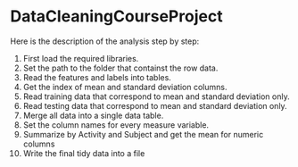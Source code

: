 # DataCleaningCourseProject
Here is the description of the analysis step by step:

1. First load the required libraries.
2. Set the path to the folder that containst the row data.
3. Read the features and labels into tables.
4. Get the index of mean and standard deviation columns.
5. Read training data that correspond to mean and standard deviation only.
6. Read testing data that correspond to mean and standard deviation only.
7. Merge all data into a single data table.
8. Set the column names for every measure variable.
9. Summarize by Activity and Subject and get the mean for numeric columns
10. Write the final tidy data into a file
